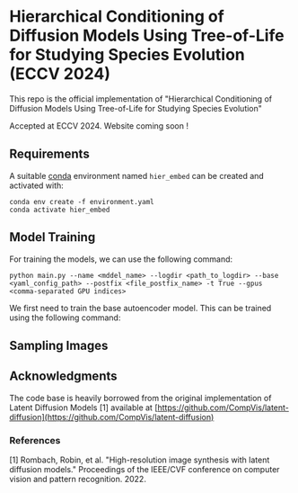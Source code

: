 # Hierarchical Conditioning of Diffusion Models Using Tree-of-Life for Studying Species Evolution (ECCV 2024)
This repo is the official implementation of "Hierarchical Conditioning of Diffusion Models Using Tree-of-Life for Studying Species Evolution"


Accepted at ECCV 2024. Website coming soon !

## Requirements
A suitable [conda](https://conda.io/) environment named `hier_embed` can be created
and activated with:

```
conda env create -f environment.yaml
conda activate hier_embed
```

## Model Training
For training the models, we can use the following command:
```
python main.py --name <mddel_name> --logdir <path_to_logdir> --base <yaml_config_path> --postfix <file_postfix_name> -t True --gpus <comma-separated GPU indices>
```

We first need to train the base autoencoder model. This can be trained using the following command:

## Sampling Images

## Acknowledgments
The code base is heavily borrowed from the original implementation of Latent Diffusion Models [1] available at [https://github.com/CompVis/latent-diffusion](https://github.com/CompVis/latent-diffusion)

### References

[1] Rombach, Robin, et al. "High-resolution image synthesis with latent diffusion models." Proceedings of the IEEE/CVF conference on computer vision and pattern recognition. 2022.
